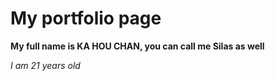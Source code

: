 # <h1> My portfolio page
  
  __My full name is KA HOU CHAN, you can call me Silas as well__
  
 _I am 21 years old_
